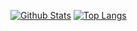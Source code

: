 [![Github Stats](https://github-readme-stats.vercel.app/api?username=MilanBarande&hide=stars,issues,contribs&count_private=true&show_icons=true&theme=gruvbox)](https://github.com/anuraghazra/github-readme-stats)
[![Top Langs](https://github-readme-stats.vercel.app/api/top-langs/?username=MilanBarande&exclude_repo=wasis&theme=gruvbox)](https://github.com/anuraghazra/github-readme-stats)
